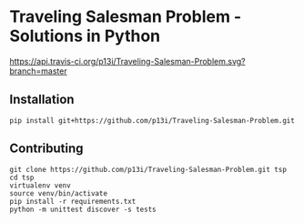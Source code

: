 # Traveling Salesman Problem - Solutions in Python

https://api.travis-ci.org/p13i/Traveling-Salesman-Problem.svg?branch=master

## Installation

```
pip install git+https://github.com/p13i/Traveling-Salesman-Problem.git
```

## Contributing

```
git clone https://github.com/p13i/Traveling-Salesman-Problem.git tsp
cd tsp
virtualenv venv
source venv/bin/activate
pip install -r requirements.txt
python -m unittest discover -s tests
```
